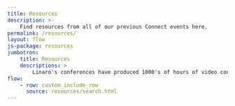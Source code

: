```yaml
---
title: Resources
description: >-
    Find resources from all of our previous Connect events here.
permalink: /resources/
layout: flow
js-package: resources
jumbotron:
    title: Resources
    descriptions: >
        Linaro's conferences have produced 1000's of hours of video content. You can find it all here!
flow:
    - row: custom_include_row
      source: resources/search.html
---
```


